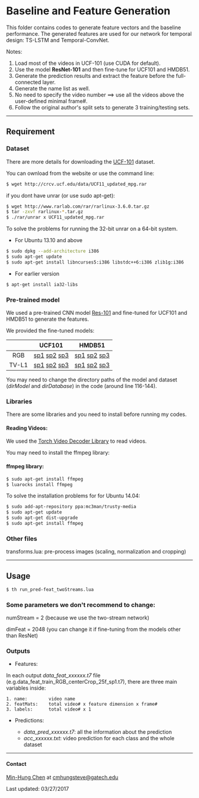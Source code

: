 # Baseline and Feature Generation
This folder contains codes to generate feature vectors and the baseline performance. The generated features are used for our network for temporal design: TS-LSTM and Temporal-ConvNet.

Notes:
1. Load most of the videos in UCF-101 (use CUDA for default).
2. Use the model **ResNet-101** and then fine-tune for UCF101 and HMDB51.
3. Generate the prediction results and extract the feature before the full-connected layer.
4. Generate the name list as well.
5. No need to specify the video number ==> use all the videos above the user-defined minimal frame#.
6. Follow the original author's split sets to generate 3 training/testing sets.

---
## Requirement
### Dataset
There are more details for downloading the [UCF-101](http://crcv.ucf.edu/data/UCF101.php) dataset.

You can ownload from the website or use the command line:
```bash
$ wget http://crcv.ucf.edu/data/UCF11_updated_mpg.rar
```
if you dont have unrar (or use sudo apt-get):
```bash
$ wget http://www.rarlab.com/rar/rarlinux-3.6.0.tar.gz
$ tar -zxvf rarlinux-*.tar.gz
$ ./rar/unrar x UCF11_updated_mpg.rar
```
To solve the problems for running the 32-bit unrar on a 64-bit system.
* For Ubuntu 13.10 and above
```bash
$ sudo dpkg --add-architecture i386
$ sudo apt-get update
$ sudo apt-get install libncurses5:i386 libstdc++6:i386 zlib1g:i386
```
* For earlier version
```bash
$ apt-get install ia32-libs
```

### Pre-trained model
We used a pre-trained CNN model [Res-101](http://torch7.s3-website-us-east-1.amazonaws.com/data/resnet-101.t7) and fine-tuned for UCF101 and HMDB51 to generate the features.

We provided the fine-tuned models:

|                 | UCF101          | HMDB51      |
|:-------------:|:-------------:|:---------:|
| RGB      | [sp1](https://www.dropbox.com/s/g9elu4oo7s47pag/model_best.t7?dl=0) [sp2](https://www.dropbox.com/s/c8vsa15ldtj3la2/model_best.t7?dl=0) [sp3](https://www.dropbox.com/s/s3keajiby54hzzr/model_best.t7?dl=0) | [sp1](https://www.dropbox.com/s/ccl5r021kxe8ifl/model_best.t7?dl=0) [sp2](https://www.dropbox.com/s/w45h31s0o8967g4/model_best.t7?dl=0) [sp3](https://www.dropbox.com/s/doilqlex7yuwwyx/model_best.t7?dl=0) |
| TV-L1       | [sp1](https://www.dropbox.com/s/oi5gdzgpw20pk5x/model_best.t7?dl=0) [sp2](https://www.dropbox.com/s/7nr2k2542cmpwas/model_best.t7?dl=0) [sp3](https://www.dropbox.com/s/flafxau5elvd2nk/model_best.t7?dl=0)      |  [sp1](https://www.dropbox.com/s/coleft75y2z0deq/model_best.t7?dl=0) [sp2](https://www.dropbox.com/s/sb6xdvygisu0bjj/model_best.t7?dl=0) [sp3](https://www.dropbox.com/s/uzp33k0iu1sbgzb/model_best.t7?dl=0)  |


You may need to change the directory paths of the model and dataset (*dirModel* and *dirDatabase*) in the code (around line 116-144).

### Libraries
There are some libraries and you need to install before running my codes.

#### Reading Videos:
We used the [Torch Video Decoder Library](https://github.com/e-lab/torch-toolbox/tree/master/Video-decoder) to read videos. 

You may need to install the ffmpeg library:
#### ffmpeg library:
```bash
$ sudo apt-get install ffmpeg
$ luarocks install ffmpeg
```
To solve the installation problems for for Ubuntu 14.04:
```bash
$ sudo add-apt-repository ppa:mc3man/trusty-media
$ sudo apt-get update
$ sudo apt-get dist-upgrade
$ sudo apt-get install ffmpeg
```

### Other files
transforms.lua: pre-process images (scaling, normalization and cropping)

---
## Usage
```bash
$ th run_pred-feat_twoStreams.lua
```

### Some parameters we don't recommend to change:
numStream = 2 (because we use the two-stream network)

dimFeat = 2048 (you can change it if fine-tuning from the models other than ResNet)

### Outputs
* Features:

In each output *data_feat_xxxxxx.t7* file (e.g.data_feat_train_RGB_centerCrop_25f_sp1.t7), there are three main variables inside:

    1. name:        video name
    2. featMats:    total video# x feature dimension x frame#
    3. labels:      total video# x 1

* Predictions:

    * *data_pred_xxxxxx.t7*: all the information about the prediction
    * *acc_xxxxxx.txt*: video prediction for each class and the whole dataset


---
#### Contact
[Min-Hung Chen](https://www.linkedin.com/in/chensteven) at <cmhungsteve@gatech.edu>

Last updated: 03/27/2017
